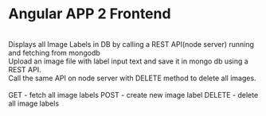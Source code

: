 # Angular APP 2 Frontend
<br>
Displays all Image Labels in DB by calling a REST API(node server) running and fetching from mongodb
<br>
Upload an image file with label input text and save it in mongo db using a REST API.
<br>
Call the same API on node server with DELETE method to delete all images. 
<br><br>
GET - fetch all image labels
POST - create new image label
DELETE - delete all image labels
